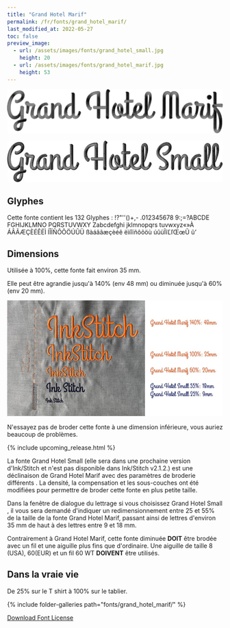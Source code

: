 ```yaml
---
title: "Grand Hotel Marif"
permalink: /fr/fonts/grand_hotel_marif/
last_modified_at: 2022-05-27
toc: false
preview_image:
  - url: /assets/images/fonts/grand_hotel_small.jpg
    height: 20
  - url: /assets/images/fonts/grand_hotel_marif.jpg
    height: 53
---
```



![grand_hotel_marif](/assets/images/fonts/grand_hotel_marif.jpg)

![grand_hotel_marif](/assets/images/fonts/grand_hotel_small.jpg)





## Glyphes
Cette fonte contient les 132 Glyphes :
!?"''()+,-
.012345678
9:;=?ABCDE
FGHIJKLMNO
PQRSTUVWXY
Zabcdefghi
jklmnopqrs
tuvwxyz«»À
ÁÂÃÆÇÈÉÊËÌ
ÍÎÏÑÔÕÖÚÛÜ
ßàáâãæçèéê
ëìíîïñôõöù
úûüĨĩĽľŒœŨ
ũ’


## Dimensions

Utilisée à 100%, cette fonte fait environ 35 mm.

Elle peut être agrandie jusqu'à 140% (env 48 mm) ou diminuée jusqu'à 60% (env 20 mm).

![Dimensions Grand Hotel](/assets/images/fonts/Sizing/grandhotelsizing.jpg)

N'essayez pas de broder cette fonte à une dimension inférieure, vous auriez beaucoup de problèmes. 

{% include upcoming_release.html %}

La fonte Grand Hotel Small (elle sera dans une prochaine version d'Ink/Stitch et n'est pas disponible dans Ink/Stitch v2.1.2.) est une déclinaison de Grand Hotel Marif avec des paramètres de broderie différents . La densité, la compensation et les sous-couches ont été modifiées pour permettre de broder cette fonte en plus petite taille.

Dans la fenêtre de dialogue du lettrage si vous choisissez Grand Hotel Small , il vous sera demandé d'indiquer un redimensionnement entre 25 et 55% de la taille de la fonte Grand Hotel Marif, passant ainsi de lettres d'environ 35 mm de haut à des lettres entre 9 et 18 mm.

Contrairement à Grand Hotel Marif, cette fonte diminuée **DOIT** être brodée avec un fil et une aiguille plus fins que d'ordinaire. Une aiguille de taille 8 (USA), 60(EUR) et un fil 60 WT **DOIVENT** être utilisés.



## Dans la vraie vie
De 25% sur le T shirt  à 100% sur le tablier.

{% include folder-galleries path="fonts/grand_hotel_marif/" %}

[Download Font License](https://github.com/inkstitch/inkstitch/tree/main/fonts/grand_hotel_marif/LICENSE)
